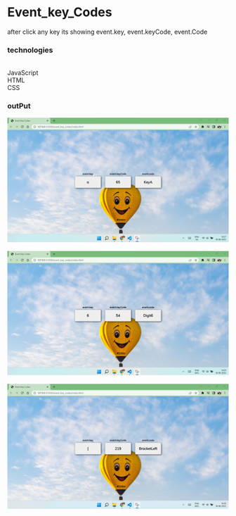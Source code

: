 # Event_key_Codes
after click any key its showing event.key, event.keyCode, event.Code

### technologies ###
<br>JavaScript
<br>HTML
<br>CSS

### outPut ###
![Alt text](1.png?raw=true "for letter")
<br>
<br>
![Alt text](2.png?raw=true "for number")
<br>
<br>
![Alt text](3.png?raw=true "for symbolic key")
